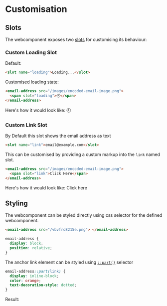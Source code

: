 # Customisation

## Slots

The webcomponent exposes two [slots](https://developer.mozilla.org/en-US/docs/Web/HTML/Element/slot) for customising its behaviour:

### Custom Loading Slot

Default:

```html
<slot name="loading">Loading...</slot>
```

Customised loading state:

```html
<email-address src="/images/encoded-email-image.png">
  <span slot="loading">🕘</span>
</email-address>
```

Here's how it would look like:
<ClientOnly>
<email-address src="/vbvfro8215e.png">
<span slot="loading">🕘</span>
</email-address>
</ClientOnly>

### Custom Link Slot

By Default this slot shows the email address as text

```html
<slot name="link">email@example.com</slot>
```

This can be customised by providing a custom markup into the `link` named slot.

```html
<email-address src="/images/encoded-email-image.png">
  <span slot="link">Click Here</span>
</email-address>
```

Here's how it would look like:
<ClientOnly>
<email-address src="/vbvfro8215e.png">
<span slot="link">Click here</span>
</email-address>
</ClientOnly>

## Styling

The webcomponent can be styled directly using css selector for the defined webcomponent.

```html
<email-address src="/vbvfro8215e.png"> </email-address>
```

```css
email-address {
  display: block;
  position: relative;
}
```

The anchor link element can be styled using [`::part()`](https://developer.mozilla.org/en-US/docs/Web/CSS/::part) selector

```css
email-address::part(link) {
  display: inline-block;
  color: orange;
  text-decoration-style: dotted;
}
```

<style>
email-address.custom-link::part(link) {
  display: inline-block;
  color: orange;
  text-decoration-style: dotted;
  transition: all 275ms ease-in-out;
  text-underline-position: from-font;
}

email-address.custom-link::part(link):hover {
  background-color: rgba(255 165 0 / 0.1);
  text-decoration: none;
  border-radius: 4px;
  padding-inline: 6px;
}
</style>

Result:
<ClientOnly>
<email-address class="custom-link" src="/vbvfro8215e.png">
</email-address>
</ClientOnly>